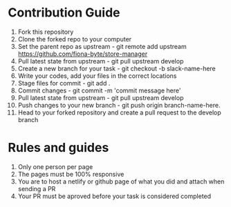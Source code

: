 # Contribution Guide
1. Fork this repository
2. Clone the forked repo to your computer
3. Set the parent repo as upstream - git remote add upstream https://github.com/fiona-byte/store-manager
4. Pull latest state from upstream - git pull upstream develop
5. Create a new branch for your task - git checkout -b slack-name-here
6. Write your codes, add your files in the correct locations
7. Stage files for commit - git add .
8. Commit changes - git commit -m 'commit message here'
9. Pull latest state from upstream - git pull upstream develop
10. Push changes to your new branch - git push origin branch-name-here. 
11. Head to your forked repository and create a pull request to the develop branch
# Rules and guides
1. Only one person per page
2. The pages must be 100% responsive
3. You are to host a netlify or github page of what you did and attach when sending a PR
4. Your PR must be aproved before your task is considered completed

